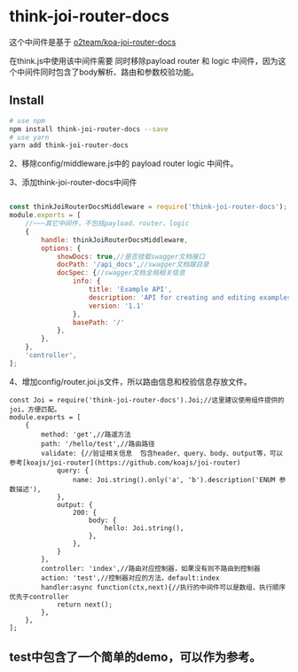# think-joi-router-docs

  这个中间件是基于 [o2team/koa-joi-router-docs](https://github.com/o2team/koa-joi-router-docs)

  在think.js中使用该中间件需要 同时移除payload router 和 logic 中间件，因为这个中间件同时包含了body解析、路由和参数校验功能。



## Install

```bash
# use npm
npm install think-joi-router-docs --save
# use yarn
yarn add think-joi-router-docs
```


2、移除config/middleware.js中的
        payload
        router
        logic
    中间件。

3、添加think-joi-router-docs中间件
```javascript

const thinkJoiRouterDocsMiddleware = require('think-joi-router-docs');
module.exports = [
    //~~~其它中间件，不包括payload、router、logic
    {
        handle: thinkJoiRouterDocsMiddleware,
        options: {
            showDocs: true,//是否挂载swagger文档接口
            docPath: '/api_docs',//swagger文档跟目录
            docSpec: {//swagger文档全局相关信息
                info: {
                    title: 'Example API',
                    description: 'API for creating and editing examples.',
                    version: '1.1'
                },
                basePath: '/'
            },
        },
    },
    'controller',
];

```

4、增加config/router.joi.js文件，所以路由信息和校验信息存放文件。
```
const Joi = require('think-joi-router-docs').Joi;//这里建议使用组件提供的joi，方便匹配。
module.exports = [
    {
        method: 'get',//路遥方法
        path: '/hello/test',//路由路径
        validate: {//验证相关信息  包含header、query、body、output等，可以参考[koajs/joi-router](https://github.com/koajs/joi-router)
            query: {
                name: Joi.string().only('a', 'b').description('ENUM 参数描述'),
            },
            output: {
                200: {
                    body: {
                        hello: Joi.string(),
                    },
                },
            }
        },
        controller: 'index',//路由对应控制器，如果没有则不路由到控制器
        action: 'test',//控制器对应的方法，default:index
        handler:async function(ctx,next){//执行的中间件可以是数组，执行顺序优先于controller
            return next();
        },
    },
];
```

## test中包含了一个简单的demo，可以作为参考。
